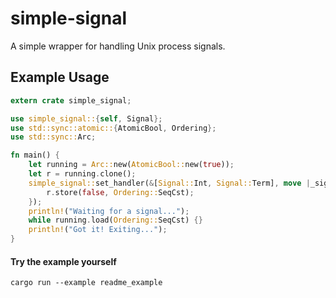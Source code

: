 # simple-signal
A simple wrapper for handling Unix process signals.

## Example Usage
```rust
extern crate simple_signal;

use simple_signal::{self, Signal};
use std::sync::atomic::{AtomicBool, Ordering};
use std::sync::Arc;

fn main() {
    let running = Arc::new(AtomicBool::new(true));
    let r = running.clone();
    simple_signal::set_handler(&[Signal::Int, Signal::Term], move |_signals| {
        r.store(false, Ordering::SeqCst);
    });
    println!("Waiting for a signal...");
    while running.load(Ordering::SeqCst) {}
    println!("Got it! Exiting...");
}
```

#### Try the example yourself
`cargo run --example readme_example`
